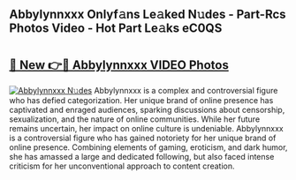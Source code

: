 ## Abbylynnxxx Onlyf𝚊ns Le𝚊ked N𝚞des - Part-Rcs Photos Video - Hot Part Le𝚊ks eC0QS

# <h2><a href="http://ab67576.deff.icu/?id=Abbylynnxxx">🔗 New 👉🔴 Abbylynnxxx VIDEO Photos</a></h2>

[![Abbylynnxxx N𝚞des](https://i.imgur.com/rIISA9y.gif)](http://ab67576.deff.icu/?id=Abbylynnxxx)
Abbylynnxxx is a complex and controversial figure who has defied categorization. Her unique brand of online presence has captivated and enraged audiences, sparking discussions about censorship, sexualization, and the nature of online communities. While her future remains uncertain, her impact on online culture is undeniable. Abbylynnxxx is a controversial figure who has gained notoriety for her unique brand of online presence. Combining elements of gaming, eroticism, and dark humor, she has amassed a large and dedicated following, but also faced intense criticism for her unconventional approach to content creation.
